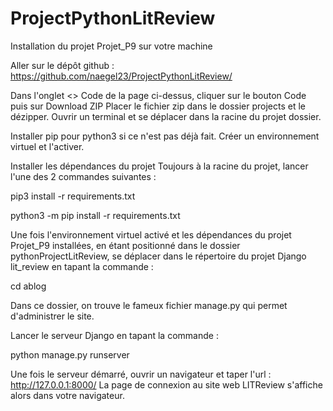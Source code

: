 # ProjectPythonLitReview
Installation du projet Projet_P9 sur votre machine

Aller sur le dépôt github : https://github.com/naegel23/ProjectPythonLitReview/

Dans l'onglet <> Code de la page ci-dessus, cliquer sur le bouton Code puis sur Download ZIP
Placer le fichier zip dans le dossier projects et le dézipper.
Ouvrir un terminal et se déplacer dans la racine du projet dossier.

Installer pip pour python3 si ce n'est pas déjà fait.
Créer un environnement virtuel et l'activer.

Installer les dépendances du projet
Toujours à la racine du projet, lancer l'une des 2 commandes suivantes :

pip3 install -r requirements.txt

python3 -m pip install -r requirements.txt

Une fois l'environnement virtuel activé et les dépendances du projet Projet_P9 installées, en étant positionné dans le dossier pythonProjectLitReview,
se déplacer dans le répertoire du projet Django lit_review en tapant la commande :

cd ablog

Dans ce dossier, on trouve le fameux fichier manage.py qui permet d'administrer le site.

Lancer le serveur Django en tapant la commande :

python manage.py runserver 

Une fois le serveur démarré, ouvrir un navigateur et taper l'url : http://127.0.0.1:8000/
La page de connexion au site web LITReview s'affiche alors dans votre navigateur.
